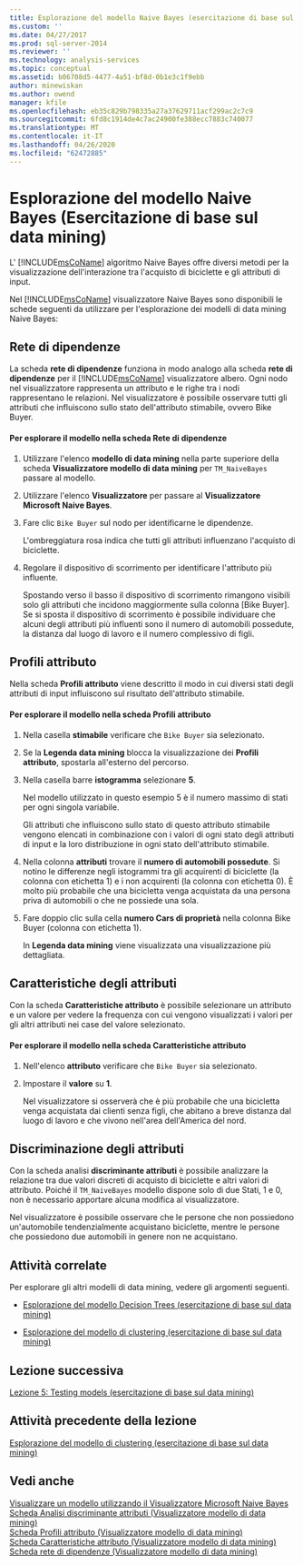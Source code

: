 ```yaml
---
title: Esplorazione del modello Naive Bayes (esercitazione di base sul data mining) | Microsoft Docs
ms.custom: ''
ms.date: 04/27/2017
ms.prod: sql-server-2014
ms.reviewer: ''
ms.technology: analysis-services
ms.topic: conceptual
ms.assetid: b06708d5-4477-4a51-bf8d-0b1e3c1f9ebb
author: minewiskan
ms.author: owend
manager: kfile
ms.openlocfilehash: eb35c829b798335a27a37629711acf299ac2c7c9
ms.sourcegitcommit: 6fd8c1914de4c7ac24900fe388ecc7883c740077
ms.translationtype: MT
ms.contentlocale: it-IT
ms.lasthandoff: 04/26/2020
ms.locfileid: "62472885"
---
```

# <a name="exploring-the-naive-bayes-model-basic-data-mining-tutorial"></a>Esplorazione del modello Naive Bayes (Esercitazione di base sul data mining)
  L' [!INCLUDE[msCoName](../includes/msconame-md.md)] algoritmo Naive Bayes offre diversi metodi per la visualizzazione dell'interazione tra l'acquisto di biciclette e gli attributi di input.  
  
 Nel [!INCLUDE[msCoName](../includes/msconame-md.md)] visualizzatore Naive Bayes sono disponibili le schede seguenti da utilizzare per l'esplorazione dei modelli di data mining Naive Bayes:  
  
 
  
##  <a name="dependency-network"></a><a name="DependencyNetwork"></a>Rete di dipendenze  
 La scheda **rete di dipendenze** funziona in modo analogo alla scheda **rete di dipendenze** per il [!INCLUDE[msCoName](../includes/msconame-md.md)] visualizzatore albero. Ogni nodo nel visualizzatore rappresenta un attributo e le righe tra i nodi rappresentano le relazioni. Nel visualizzatore è possibile osservare tutti gli attributi che influiscono sullo stato dell'attributo stimabile, ovvero Bike Buyer.  
  
#### <a name="to-explore-the-model-in-the-dependency-network-tab"></a>Per esplorare il modello nella scheda Rete di dipendenze  
  
1.  Utilizzare l'elenco **modello di data mining** nella parte superiore della scheda **Visualizzatore modello di data mining** per `TM_NaiveBayes` passare al modello.  
  
2.  Utilizzare l'elenco **Visualizzatore** per passare al **Visualizzatore Microsoft Naive Bayes**.  
  
3.  Fare clic `Bike Buyer` sul nodo per identificarne le dipendenze.  
  
     L'ombreggiatura rosa indica che tutti gli attributi influenzano l'acquisto di biciclette.  
  
4.  Regolare il dispositivo di scorrimento per identificare l'attributo più influente.  
  
     Spostando verso il basso il dispositivo di scorrimento rimangono visibili solo gli attributi che incidono maggiormente sulla colonna [Bike Buyer]. Se si sposta il dispositivo di scorrimento è possibile individuare che alcuni degli attributi più influenti sono il numero di automobili possedute, la distanza dal luogo di lavoro e il numero complessivo di figli.  
 
  
##  <a name="attribute-profiles"></a><a name="AttributeProfiles"></a> Profili attributo  
 Nella scheda **Profili attributo** viene descritto il modo in cui diversi stati degli attributi di input influiscono sul risultato dell'attributo stimabile.  
  
#### <a name="to-explore-the-model-in-the-attribute-profiles-tab"></a>Per esplorare il modello nella scheda Profili attributo  
  
1.  Nella casella **stimabile** verificare che `Bike Buyer` sia selezionato.  
  
2.  Se la **Legenda data mining** blocca la visualizzazione dei **Profili attributo**, spostarla all'esterno del percorso.  
  
3.  Nella casella barre **istogramma** selezionare **5**.  
  
     Nel modello utilizzato in questo esempio 5 è il numero massimo di stati per ogni singola variabile.  
  
     Gli attributi che influiscono sullo stato di questo attributo stimabile vengono elencati in combinazione con i valori di ogni stato degli attributi di input e la loro distribuzione in ogni stato dell'attributo stimabile.  
  
4.  Nella colonna **attributi** trovare il **numero di automobili possedute**.  Si notino le differenze negli istogrammi tra gli acquirenti di biciclette (la colonna con etichetta 1) e i non acquirenti (la colonna con etichetta 0). È molto più probabile che una bicicletta venga acquistata da una persona priva di automobili o che ne possiede una sola.  
  
5.  Fare doppio clic sulla cella **numero Cars di proprietà** nella colonna Bike Buyer (colonna con etichetta 1).  
  
     In **Legenda data mining** viene visualizzata una visualizzazione più dettagliata.  
  
  
##  <a name="attribute-characteristics"></a><a name="AttributeCharacteristics"></a>Caratteristiche degli attributi  
 Con la scheda **Caratteristiche attributo** è possibile selezionare un attributo e un valore per vedere la frequenza con cui vengono visualizzati i valori per gli altri attributi nei case del valore selezionato.  
  
#### <a name="to-explore-the-model-in-the-attribute-characteristics-tab"></a>Per esplorare il modello nella scheda Caratteristiche attributo  
  
1.  Nell'elenco **attributo** verificare che `Bike Buyer` sia selezionato.  
  
2.  Impostare il **valore** su **1**.  
  
     Nel visualizzatore si osserverà che è più probabile che una bicicletta venga acquistata dai clienti senza figli, che abitano a breve distanza dal luogo di lavoro e che vivono nell'area dell'America del nord.  
  
  
##  <a name="attribute-discrimination"></a><a name="AttributeDiscrimination"></a>Discriminazione degli attributi  
 Con la scheda analisi **discriminante attributi** è possibile analizzare la relazione tra due valori discreti di acquisto di biciclette e altri valori di attributo. Poiché il `TM_NaiveBayes` modello dispone solo di due Stati, 1 e 0, non è necessario apportare alcuna modifica al visualizzatore.  
  
 Nel visualizzatore è possibile osservare che le persone che non possiedono un'automobile tendenzialmente acquistano biciclette, mentre le persone che possiedono due automobili in genere non ne acquistano.  
  
## <a name="related-tasks"></a>Attività correlate  
 Per esplorare gli altri modelli di data mining, vedere gli argomenti seguenti.  
  
-   [Esplorazione del modello Decision Trees &#40;esercitazione di base sul data mining&#41;](../../2014/tutorials/exploring-the-decision-tree-model-basic-data-mining-tutorial.md)  
  
-   [Esplorazione del modello di clustering &#40;esercitazione di base sul data mining&#41;](../../2014/tutorials/exploring-the-clustering-model-basic-data-mining-tutorial.md)  
  
## <a name="next-lesson"></a>Lezione successiva  
 [Lezione 5: Testing models &#40;esercitazione di base sul data mining&#41;](../../2014/tutorials/lesson-5-testing-models-basic-data-mining-tutorial.md)  
  
## <a name="previous-task-in-lesson"></a>Attività precedente della lezione  
 [Esplorazione del modello di clustering &#40;esercitazione di base sul data mining&#41;](../../2014/tutorials/exploring-the-clustering-model-basic-data-mining-tutorial.md)  
  
## <a name="see-also"></a>Vedi anche  
 [Visualizzare un modello utilizzando il Visualizzatore Microsoft Naive Bayes](../../2014/analysis-services/data-mining/browse-a-model-using-the-microsoft-naive-bayes-viewer.md)   
 [Scheda Analisi discriminante attributi &#40;Visualizzatore modello di data mining&#41;](../../2014/analysis-services/attribute-discrimination-tab-mining-model-viewer.md)   
 [Scheda Profili attributo &#40;Visualizzatore modello di data mining&#41;](../../2014/analysis-services/attribute-profiles-tab-mining-model-viewer.md)   
 [Scheda Caratteristiche attributo &#40;Visualizzatore modello di data mining&#41;](../../2014/analysis-services/attribute-characteristics-tab-mining-model-viewer.md)   
 [Scheda rete di dipendenze &#40;Visualizzatore modello di data mining&#41;](../../2014/analysis-services/dependency-network-tab-mining-model-viewer.md)  
  
  
